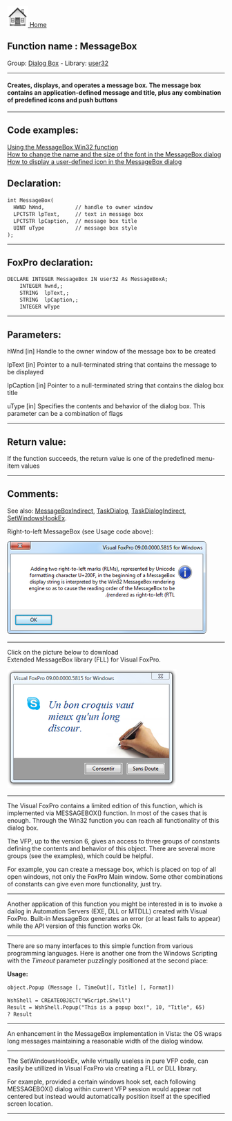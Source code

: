 [<img src="../../images/home.png"> Home ](https://github.com/VFPX/Win32API)  

## Function name : MessageBox
Group: [Dialog Box](../../functions_group.md#Dialog_Box)  -  Library: [user32](../../Libraries.md#user32)  
***  


#### Creates, displays, and operates a message box. The message box contains an application-defined message and title, plus any combination of predefined icons and push buttons
***  


## Code examples:
[Using the MessageBox Win32 function](../../samples/sample_048.md)  
[How to change the name and the size of the font in the MessageBox dialog](../../samples/sample_434.md)  
[How to display a user-defined icon in the MessageBox dialog](../../samples/sample_500.md)  

## Declaration:
```foxpro  
int MessageBox(
  HWND hWnd,          // handle to owner window
  LPCTSTR lpText,     // text in message box
  LPCTSTR lpCaption,  // message box title
  UINT uType          // message box style
);  
```  
***  


## FoxPro declaration:
```foxpro  
DECLARE INTEGER MessageBox IN user32 As MessageBoxA;
	INTEGER hwnd,;
	STRING  lpText,;
	STRING  lpCaption,;
	INTEGER wType  
```  
***  


## Parameters:
hWnd 
[in] Handle to the owner window of the message box to be created

lpText 
[in] Pointer to a null-terminated string that contains the message to be displayed

lpCaption 
[in] Pointer to a null-terminated string that contains the dialog box title

uType 
[in] Specifies the contents and behavior of the dialog box. This parameter can be a combination of flags  
***  


## Return value:
If the function succeeds, the return value is one of the predefined menu-item values  
***  


## Comments:
See also: [MessageBoxIndirect](../user32/MessageBoxIndirect.md), [TaskDialog](../comctl32/TaskDialog.md), [TaskDialogIndirect](../comdlg32/TaskDialogIndirect.md), [SetWindowsHookEx](../user32/SetWindowsHookEx.md).  
  
Right-to-left MessageBox (see Usage code above):  
  
<img src="../../images/messagebox_rtl.png">  
  
* * *  
Click on the picture below to download   
Extended MessageBox library (FLL) for Visual FoxPro.  
  
<a href="http://www.news2news.com/vfp/?solution=3"><img src="../../images/udficon_skype.png" border=0 alt="Download MsgBox FLL"></a>  

  
***

The Visual FoxPro contains a limited edition of this function, which is implemented via MESSAGEBOX() function. In most of the cases that is enough. Through the Win32 function you can reach all functionality of this dialog box.  
  
The VFP, up to the version 6, gives an access to three groups of constants defining the contents and behavior of this object. There are several more groups (see the examples), which could be helpful.  
  
For example, you can create a message box, which is placed on top of all open windows, not only the FoxPro Main window. Some other combinations of constants can give even more functionality, just try.  
  
* * *  
Another application of this function you might be interested in is to invoke a dailog in Automation Servers (EXE, DLL or MTDLL) created with Visual FoxPro. Built-in MessageBox generates an error (or at least fails to appear) while the API version of this function works Ok.  
  
* * *  
There are so many interfaces to this simple function from various programming languages. Here is another one from the Windows Scripting with the <Em>Timeout</Em> parameter puzzlingly positioned at the second place:  

  
**Usage:**  
```foxpro
object.Popup (Message [, TimeOut][, Title] [, Format])
```
  
  
```foxpro
WshShell = CREATEOBJECT("WScript.Shell")  
Result = WshShell.Popup("This is a popup box!", 10, "Title", 65)  
? Result
```

* * *  
An enhancement in the MessageBox implementation in Vista: the OS wraps long messages maintaining a reasonable width of the dialog window.  
  
* * *  
The SetWindowsHookEx, while virtually useless in pure VFP code, can easily be utillized in Visual FoxPro via creating a FLL or DLL library.  
  
For example, provided a certain windows hook set, each following MESSAGEBOX() dialog within current VFP session would appear not centered but instead would automatically position itself at the specified screen location.  
  
  
***  

